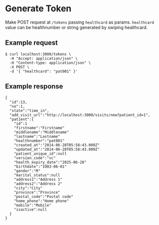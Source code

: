 Generate Token
==============
Make POST request at ```/tokens``` passing ```healthcard``` as params. ```healthcard``` value can be healthnumber or string generated by swiping healthcard.

Example request
---------------

    $ curl localhost:3000/tokens \
      -H "Accept: application/json" \
      -H "Content-type: application/json" \
      -X POST \
      -d '{ "healthcard": "pat001" }'

Example response
----------------

    { 
      "id":13,
      "no":1,
      "state":"time_in",
      "add_visit_url":"http://localhost:3000/visits/new?patient_id=1",
      "patient":{
        "id":1
        "firstname":"Firstname"
        "middlename":"Middlename"
        "lastname":"Lastname"
        "healthnumber":"pat001"
        "created_at":"2014-06-28T05:58:43.009Z"
        "updated_at":"2014-06-28T05:58:43.009Z"
        "patient_unique_id":null
        "version_code":"vc"
        "health_expiry_date":"2025-06-28"
        "birthdate":"1983-06-01"
        "gender":"M"
        "marital_status":null
        "address1":"Address 1"
        "address2":"Address 2"
        "city":"City"
        "province":"Province"
        "postal_code":"Postal code"
        "home_phone":"Home phone"
        "mobile":"Mobile"
        "isactive":null
      }
    }

